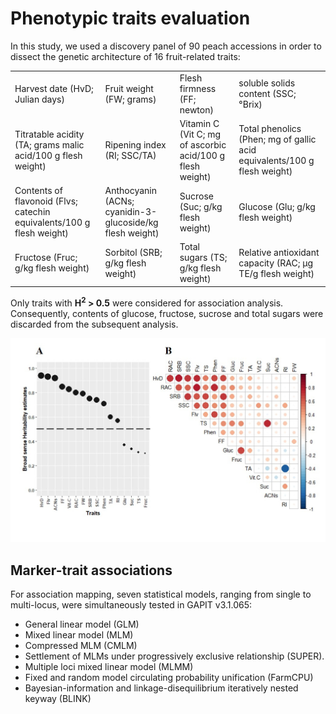 
# Phenotypic traits evaluation

In this study, we used a discovery panel of 90 peach accessions in order to dissect the genetic architecture of 16 fruit-related traits:

<table >
 <tr>
    <td> Harvest date (HvD; Julian days) </td>
    <td> Fruit weight (FW; grams) </td>
    <td> Flesh firmness (FF; newton) </td>
    <td> soluble solids content (SSC; °Brix) </td>
    <tr>
    <td> Titratable acidity (TA; grams malic acid/100 g flesh weight) </td>
    <td>  Ripening index (RI; SSC/TA) </td>
    <td>  Vitamin C (Vit C; mg of ascorbic acid/100 g flesh weight) </td>
    <td>  Total phenolics (Phen; mg of gallic acid equivalents/100 g flesh weight) </td>
    <tr>
    <td>  Contents of flavonoid (Flvs; catechin equivalents/100 g flesh weight) </td>
    <td>  Anthocyanin (ACNs; cyanidin-3-glucoside/kg flesh weight) </td>
    <td>  Sucrose (Suc; g/kg flesh weight) </td>
    <td>  Glucose (Glu; g/kg flesh weight) </td>
    <tr>
    <td>  Fructose (Fruc; g/kg flesh weight) </td>
    <td>  Sorbitol (SRB; g/kg flesh weight) </td>
    <td>  Total sugars (TS; g/kg flesh weight) </td>
    <td> Relative antioxidant capacity (RAC; μg TE/g flesh weight) </td>
    </tr>
 </tr>
</table>
            
Only traits with **H<sup>2</sup>  > 0.5** were considered for association analysis. Consequently, contents of glucose, fructose, sucrose and total sugars were discarded from the subsequent analysis.


<p align="center">
  <img  src="https://github.com/najlaksouri/GWAS-Workflow/blob/main/04.%20GWAS%20analysis/Figure1_600.jpg">
  
</p>



## Marker-trait associations 
For association mapping, seven statistical models, ranging from single to multi-locus, were simultaneously tested in GAPIT v3.1.065:
- General linear model (GLM)
- Mixed linear model (MLM)
- Compressed MLM (CMLM)
- Settlement of MLMs under progressively exclusive relationship (SUPER).
- Multiple loci mixed linear model (MLMM)
- Fixed and random model circulating probability unification (FarmCPU)
- Bayesian-information and linkage-disequilibrium iteratively nested keyway (BLINK)
